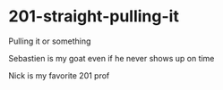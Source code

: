 # 201-straight-pulling-it
Pulling it or something



Sebastien is my goat even if he never shows up on time

Nick is my favorite 201 prof
